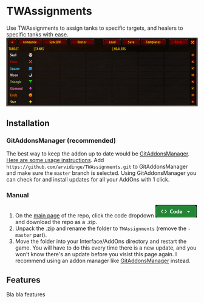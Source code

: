 # TWAssignments

Use TWAssignments to assign tanks to specific targets, and healers to specific tanks with ease.
![The TWAssignments main UI frame](images/TWA_Frame.png)

## Installation

### GitAddonsManager (recommended)
The best way to keep the addon up to date would be [GitAddonsManager](https://woblight.gitlab.io/overview/gitaddonsmanager/).
[Here are some usage instructions](https://turtle-wow.fandom.com/wiki/Addons#How_to_Install_Addons).
Add `https://github.com/arvidinge/TWAssignments.git` to GitAddonsManager and make sure the `master` branch is selected. Using GitAddonsManager you can check for and install updates for all your AddOns with 1 click.

### Manual
1. On the [main page](https://github.com/arvidinge/TWAssignments/tree/master) of the repo, click the code dropdown ![Code dropdown](images/codeButton.png) and download the repo as a .zip.
1. Unpack the .zip and rename the folder to `TWAssignments` (remove the `-master` part).
1. Move the folder into your Interface/AddOns directory and restart the game.
You will have to do this every time there is a new update, and you won't know there's an update before you visist this page again. I recommend using an addon manager like [GitAddonsManager](#gitaddonsmanager) instead.

## Features

Bla bla features